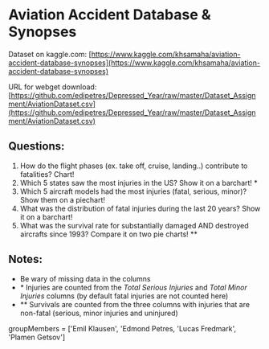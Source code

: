 # Aviation Accident Database & Synopses

Dataset on kaggle.com:  [https://www.kaggle.com/khsamaha/aviation-accident-database-synopses](https://www.kaggle.com/khsamaha/aviation-accident-database-synopses)

URL for webget download: [https://github.com/edipetres/Depressed_Year/raw/master/Dataset_Assignment/AviationDataset.csv](https://github.com/edipetres/Depressed_Year/raw/master/Dataset_Assignment/AviationDataset.csv)

## Questions:
1. How do the flight phases (ex. take off, cruise, landing..) contribute to fatalities? Chart!
2. Which 5 states saw the most injuries in the US? Show it on a barchart! \*
3. Which 5 aircraft models had the most injuries (fatal, serious, minor)? Show them on a piechart!
4. What was the distribution of fatal injuries during the last 20 years? Show it on a barchart!
5. What was the survival rate for substantially damaged AND destroyed aircrafts since 1993? Compare it on two pie charts! \**

## Notes:
- Be wary of missing data in the columns
- \* Injuries are counted from the _Total Serious Injuries_ and _Total Minor Injuries_ columns (by default fatal injuries are not counted here)
- \** Survivals are counted from the three columns with injuries that are non-fatal (serious, minor injuries and uninjured)

groupMembers = ['Emil Klausen', 'Edmond Petres, 'Lucas Fredmark', 'Plamen Getsov']
